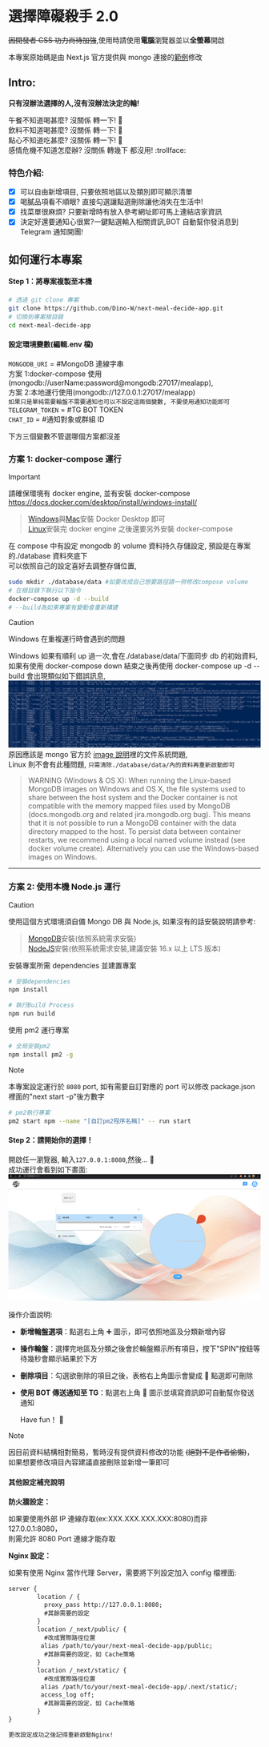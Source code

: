 # 選擇障礙殺手 2.0

~~因開發者 CSS 功力尚待加強~~,使用時請使用**電腦**瀏覽器並以**全螢幕**開啟

本專案原始碼是由 Next.js 官方提供與 mongo 連接的[範例](https://github.com/vercel/next.js/tree/canary/examples/with-mongodb-mongoose)修改

## Intro:

**只有沒辦法選擇的人,沒有沒辦法決定的輪!**

午餐不知道喝甚麼? 沒關係 轉一下! :tada:  
飲料不知道喝甚麼? 沒關係 轉一下! :tada:  
點心不知道吃甚麼? 沒關係 轉一下! :tada:  
感情危機不知道怎麼辦? 沒關係 轉幾下 都沒用! :trollface:

### 特色介紹:

- [x] 可以自由新增項目, 只要依照地區以及類別即可顯示清單
- [x] 喝膩品項看不順眼? 直接勾選讓點選刪除讓他消失在生活中!
- [x] 找菜單很麻煩? 只要新增時有放入參考網址即可馬上連結店家資訊
- [x] 決定好還要通知心很累?一鍵點選輸入相關資訊,BOT 自動幫你發消息到 Telegram 通知開團!

## 如何運行本專案

#### Step 1：將專案複製至本機

```bash
# 透過 git clone 專案
git clone https://github.com/Dino-W/next-meal-decide-app.git
# 切換到專案根目錄
cd next-meal-decide-app
```

#### 設定環境變數(編輯.env 檔)

`MONGODB_URI` = #MongoDB 連線字串  
方案 1:docker-compose 使用(mongodb://userName:password@mongodb:27017/mealapp),  
方案 2:本地運行使用(mongodb://127.0.0.1:27017/mealapp)  
`如果只是單純需要輪盤不需要通知也可以不設定這兩個變數, 不要使用通知功能即可`  
`TELEGRAM_TOKEN` = #TG BOT TOKEN  
`CHAT_ID` = #通知對象或群組 ID

下方三個變數不管選哪個方案都沒差

### 方案 1: docker-compose 運行

> [!IMPORTANT]
> 請確保環境有 docker engine, 並有安裝 docker-compose https://docs.docker.com/desktop/install/windows-install/
>
> > [Windows](https://docs.docker.com/desktop/install/windows-install/)與[Mac](https://docs.docker.com/desktop/install/mac-install/)安裝 Docker Desktop 即可  
> > [Linux](https://docs.docker.com/engine/install/)安裝完 docker engine 之後還要另外安裝 docker-compose

在 compose 中有設定 mongodb 的 volume 資料持久存儲設定, 預設是在專案的./database 資料夾底下  
可以依照自己的設定喜好去調整存儲位置,

```bash
sudo mkdir ./database/data #如要改成自己想要路徑請一併修改compose volume
# 在根目錄下執行以下指令
docker-compose up -d --build
# --build為如果專案有變動會重新構建
```

> [!CAUTION]  
> Windows 在重複運行時會遇到的問題

Windows 如果有順利 up 過一次,會在./database/data/下面同步 db 的初始資料,  
如果有使用 docker-compose down 結束之後再使用 docker-compose up -d --build 會出現類似如下錯誤訊息,  
![錯誤訊息範例](./public/mongo_init_error.png "mongo error sample")
原因應該是 mongo 官方於 [image 說明](https://hub.docker.com/_/mongo)裡的文件系統問題,  
Linux 則不會有此種問題, `只需清除./database/data/內的資料再重新啟動即可`

> WARNING (Windows & OS X): When running the Linux-based MongoDB images on Windows and OS X, the file systems used to share between the host system and the Docker container is not compatible with the memory mapped files used by MongoDB (docs.mongodb.org and related jira.mongodb.org bug). This means that it is not possible to run a MongoDB container with the data directory mapped to the host. To persist data between container restarts, we recommend using a local named volume instead (see docker volume create). Alternatively you can use the Windows-based images on Windows.

---

### 方案 2: 使用本機 Node.js 運行

> [!CAUTION]
> 使用這個方式環境須自備 Mongo DB 與 Node.js, 如果沒有的話安裝說明請參考:
>
> > [MongoDB](https://www.mongodb.com/docs/manual/installation/)安裝(依照系統需求安裝)  
> > [NodeJS](https://nodejs.org/en/download/)安裝(依照系統需求安裝,建議安裝 16.x 以上 LTS 版本)

安裝專案所需 dependencies 並建置專案

```bash
# 安裝dependencies
npm install
```

```bash
# 執行Build Process
npm run build
```

使用 pm2 運行專案

```bash
# 全局安裝pm2
npm install pm2 -g
```

> [!Note]
> 本專案設定運行於 `8080` port, 如有需要自訂對應的 port 可以修改 package.json 裡面的"next start -p"後方數字

```bash
# pm2執行專案
pm2 start npm --name "[自訂pm2程序名稱]" -- run start
```

#### Step 2：請開始你的選擇！

開啟任一瀏覽器, 輸入`127.0.0.1:8080`,然後... :tada:  
成功運行會看到如下畫面:
![成功運行範例](./public/meal_app_init_sample.png "success sample pic")

操作介面說明:

- **新增輪盤選項**：點選右上角 :heavy_plus_sign: 圖示，即可依照地區及分類新增內容
- **操作輪盤**：選擇完地區及分類之後會於輪盤顯示所有項目，按下"SPIN"按鈕等待幾秒會顯示結果於下方
- **刪除項目**：勾選欲刪除的項目之後，表格右上角圖示會變成 :milk_glass: 點選即可刪除
- **使用 BOT 傳送通知至 TG**：點選右上角 :speech_balloon: 圖示並填寫資訊即可自動幫你發送通知

  Have fun！ :tada:

> [!NOTE]
> 因目前資料結構相對簡易，暫時沒有提供資料修改的功能 ~~(絕對不是作者偷懶)~~，如果想要修改項目內容建議直接刪除並新增一筆即可

#### 其他設定補充說明

**防火牆設定：**

如果要使用外部 IP 連線存取(ex:XXX.XXX.XXX.XXX:8080)而非 127.0.0.1:8080，  
則需允許 8080 Port 連線才能存取

**Nginx 設定：**

如果有使用 Nginx 當作代理 Server，需要將下列設定加入 config 檔裡面:

```nginx
server {
        location / {
          proxy_pass http://127.0.0.1:8080;
          #其餘需要的設定
        }
        location /_next/public/ {
          #改成實際路徑位置
         alias /path/to/your/next-meal-decide-app/public;
          #其餘需要的設定，如 Cache策略
        }
        location /_next/static/ {
          #改成實際路徑位置
         alias /path/to/your/next-meal-decide-app/.next/static/;
         access_log off;
          #其餘需要的設定，如 Cache策略
        }
}
```

`更改設定成功之後記得重新啟動Nginx!`
